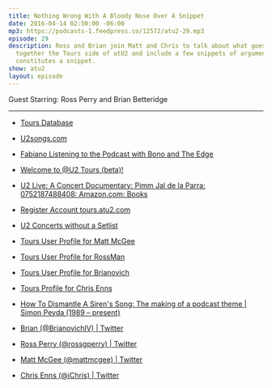 ```yaml
---
title: Nothing Wrong With A Bloody Nose Over A Snippet
date: 2016-04-14 02:50:00 -06:00
mp3: https://podcasts-1.feedpress.co/12572/atu2-29.mp3
episode: 29
description: Ross and Brian join Matt and Chris to talk about what goes into putting
  together the Tours side of atU2 and include a few snippets of arguments over what
  constitutes a snippet.
show: atu2
layout: episode
---
```


Guest Starring: Ross Perry and Brian Betteridge

***

* [Tours Database][1]

* [U2songs.com][2]

* [Fabiano Listening to the Podcast with Bono and The Edge][3]

* [Welcome to @U2 Tours (beta)!][4]

* [U2 Live: A Concert Documentary: Pimm Jal de la Parra: 0752187488408: Amazon.com: Books][5]

* [Register Account tours.atu2.com][6]

* [U2 Concerts without a Setlist][7]

* [Tours User Profile for Matt McGee][8]

* [Tours User Profile for RossMan][9]

* [Tours User Profile for Brianovich][10]

* [Tours Profile for Chris Enns][11]

* [How To Dismantle A Siren's Song: The making of a podcast theme | Simon Peyda (1989 – present)][12]

* [Brian (@BrianovichIV) | Twitter][13]

* [Ross Perry (@rossgperry) | Twitter][14]

* [Matt McGee (@mattmcgee) | Twitter][15]

* [Chris Enns (@iChris) | Twitter][16]

[1]: http://tours.atu2.com/
[2]: http://u2songs.com/
[3]: https://twitter.com/fabianomad/status/720443626485100544
[4]: http://tours.atu2.com/welcome/
[5]: http://www.amazon.com/U2-Live-A-Concert-Documentary/dp/0711991987
[6]: http://tours.atu2.com/register/
[7]: http://tours.atu2.com/song/unknown
[8]: http://tours.atu2.com/profile/matt-mcgee/
[9]: http://tours.atu2.com/profile/rossman
[10]: http://tours.atu2.com/profile/brianovich
[11]: http://tours.atu2.com/profile/ichris/
[12]: https://simonpeyda.wordpress.com/2016/04/06/how-to-dismantle-a-sirens-song-the-making-of-a-podcast-theme/
[13]: https://twitter.com/BrianovichIV
[14]: https://twitter.com/rossgperry
[15]: https://twitter.com/mattmcgee
[16]: https://twitter.com/iChris
